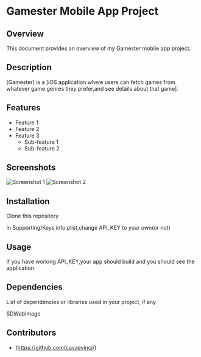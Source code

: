 # Gamester Mobile App Project

## Overview

This document provides an overview of my Gamester mobile app project.

## Description

[Gamester] is a [iOS application where users can fetch games from whatever game genres they prefer,and see details about that game].

## Features

- Feature 1
- Feature 2
- Feature 3
  - Sub-feature 1
  - Sub-feature 2

## Screenshots

![Screenshot 1](/path/to/screenshot1.png)
![Screenshot 2](/path/to/screenshot2.png)

## Installation

Clone this repository

In Supporting/Keys info plist,change API_KEY to your own(or not)

## Usage

If you have working API_KEY,your app should build and you should see the application

## Dependencies

List of dependencies or libraries used in your project, if any

  SDWebImage

## Contributors

- (https://github.com/cavaevinci/)

